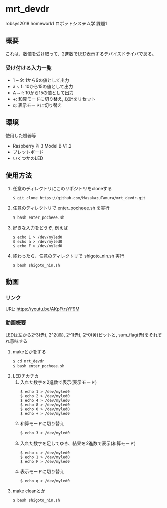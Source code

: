 # mrt_devdr
robsys2018 homework1
ロボットシステム学 課題1

## 概要
これは、数値を受け取って、2進数でLED表示するデバイスドライバである。

### 受け付ける入力一覧
- 1 ~ 9: 1から9の値として出力
- a ~ f: 10から15の値として出力
- A ~ f: 10から15の値として出力
- +: 和算モードに切り替え, 総計をリセット
- q: 表示モードに切り替え

## 環境
使用した機器等
- Raspberry Pi 3 Model B V1.2
- ブレットボード
- いくつかのLED

## 使用方法
1. 任意のディレクトリにこのリポジトリをcloneする
	```
	$ git clone https://github.com/MasakazuTamura/mrt_devdr.git
	```
1. 任意のディレクトリで enter_pocheee.sh を実行
	```
	$ bash enter_pocheee.sh
	```
1. 好きな入力をどうぞ, 例えば
	```
	$ echo 1 > /dev/myled0
	$ echo a > /dev/myled0
	$ echo F > /dev/myled0
	```
1. 終わったら、任意のディレクトリで shigoto_nin.sh 実行
	```
	$ bash shigoto_nin.sh
	```

## 動画

### リンク
URL: https://youtu.be/AKpFtrsYF9M

### 動画概要
LEDは左から2^3(赤), 2^2(黄), 2^1(赤), 2^0(黄)ビットと, sum_flag(赤)をそれぞれ意味する
1. makeとかをする
	```
	$ cd mrt_devdr
	$ bash enter_pocheee.sh
	```
1. LEDチカチカ
	1. 入れた数字を2進数で表示(表示モード)
		```
		$ echo 1 > /dev/myled0
		$ echo 2 > /dev/myled0
		$ echo 4 > /dev/myled0
		$ echo 8 > /dev/myled0
		$ echo 0 > /dev/myled0
		$ echo + > /dev/myled0
		```
	1. 和算モードに切り替え
		```
		$ echo 3 > /dev/myled0
		```
	1. 入れた数字を足してゆき、結果を2進数で表示(和算モード)
		```
		$ echo c > /dev/myled0
		$ echo 1 > /dev/myled0
		$ echo F > /dev/myled0
	1. 表示モードに切り替え
		```
		$ echo q > /dev/myled0
		```
1. make cleanとか
	```
	$ bash shigoto_nin.sh
	```
